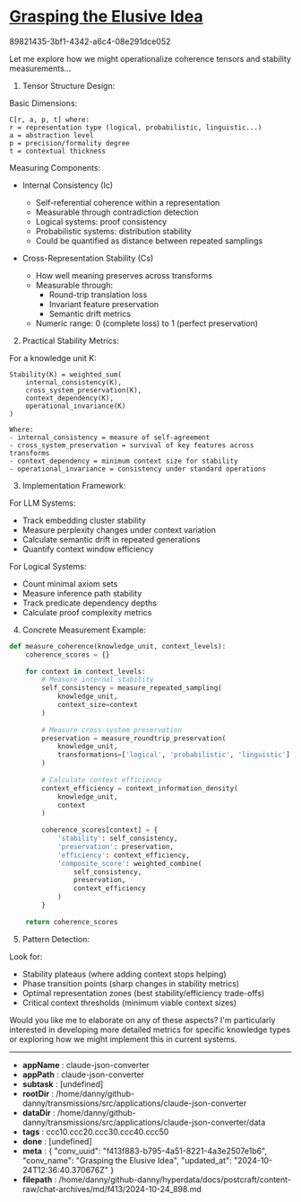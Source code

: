 # [Grasping the Elusive Idea](https://claude.ai/chat/f413f883-b795-4a51-8221-4a3e2507e1b6)

89821435-3bf1-4342-a6c4-08e291dce052

 Let me explore how we might operationalize coherence tensors and stability measurements...

1. Tensor Structure Design:

Basic Dimensions:
```
C[r, a, p, t] where:
r = representation type (logical, probabilistic, linguistic...)
a = abstraction level
p = precision/formality degree
t = contextual thickness
```

Measuring Components:
- Internal Consistency (Ic)
  * Self-referential coherence within a representation
  * Measurable through contradiction detection
  * Logical systems: proof consistency
  * Probabilistic systems: distribution stability
  * Could be quantified as distance between repeated samplings

- Cross-Representation Stability (Cs)
  * How well meaning preserves across transforms
  * Measurable through:
    - Round-trip translation loss
    - Invariant feature preservation
    - Semantic drift metrics
  * Numeric range: 0 (complete loss) to 1 (perfect preservation)

2. Practical Stability Metrics:

For a knowledge unit K:
```
Stability(K) = weighted_sum(
    internal_consistency(K),
    cross_system_preservation(K),
    context_dependency(K),
    operational_invariance(K)
)

Where:
- internal_consistency = measure of self-agreement
- cross_system_preservation = survival of key features across transforms
- context_dependency = minimum context size for stability
- operational_invariance = consistency under standard operations
```

3. Implementation Framework:

For LLM Systems:
- Track embedding cluster stability
- Measure perplexity changes under context variation
- Calculate semantic drift in repeated generations
- Quantify context window efficiency

For Logical Systems:
- Count minimal axiom sets
- Measure inference path stability
- Track predicate dependency depths
- Calculate proof complexity metrics

4. Concrete Measurement Example:

```python
def measure_coherence(knowledge_unit, context_levels):
    coherence_scores = {}
    
    for context in context_levels:
        # Measure internal stability
        self_consistency = measure_repeated_sampling(
            knowledge_unit, 
            context_size=context
        )
        
        # Measure cross-system preservation
        preservation = measure_roundtrip_preservation(
            knowledge_unit,
            transformations=['logical', 'probabilistic', 'linguistic']
        )
        
        # Calculate context efficiency
        context_efficiency = context_information_density(
            knowledge_unit, 
            context
        )
        
        coherence_scores[context] = {
            'stability': self_consistency,
            'preservation': preservation,
            'efficiency': context_efficiency,
            'composite_score': weighted_combine(
                self_consistency,
                preservation,
                context_efficiency
            )
        }
    
    return coherence_scores
```

5. Pattern Detection:

Look for:
- Stability plateaus (where adding context stops helping)
- Phase transition points (sharp changes in stability metrics)
- Optimal representation zones (best stability/efficiency trade-offs)
- Critical context thresholds (minimum viable context sizes)

Would you like me to elaborate on any of these aspects? I'm particularly interested in developing more detailed metrics for specific knowledge types or exploring how we might implement this in current systems.

---

* **appName** : claude-json-converter
* **appPath** : claude-json-converter
* **subtask** : [undefined]
* **rootDir** : /home/danny/github-danny/transmissions/src/applications/claude-json-converter
* **dataDir** : /home/danny/github-danny/transmissions/src/applications/claude-json-converter/data
* **tags** : ccc10.ccc20.ccc30.ccc40.ccc50
* **done** : [undefined]
* **meta** : {
  "conv_uuid": "f413f883-b795-4a51-8221-4a3e2507e1b6",
  "conv_name": "Grasping the Elusive Idea",
  "updated_at": "2024-10-24T12:36:40.370676Z"
}
* **filepath** : /home/danny/github-danny/hyperdata/docs/postcraft/content-raw/chat-archives/md/f413/2024-10-24_898.md